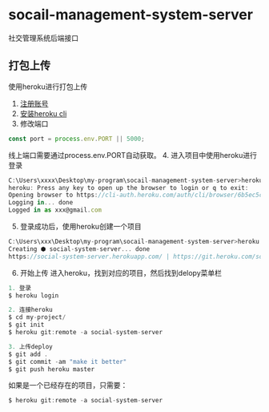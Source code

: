 # socail-management-system-server
社交管理系统后端接口





## 打包上传
使用heroku进行打包上传
1. [注册账号](https://dashboard.heroku.com/apps)
2. [安装heroku cli](https://devcenter.heroku.com/articles/heroku-cli#download-and-install)
3. 修改端口
```javascript
const port = process.env.PORT || 5000;
```
线上端口需要通过process.env.PORT自动获取。
4. 进入项目中使用heroku进行登录
```javascript
C:\Users\xxxx\Desktop\my-program\socail-management-system-server>heroku login
heroku: Press any key to open up the browser to login or q to exit:
Opening browser to https://cli-auth.heroku.com/auth/cli/browser/6b5ec5c9-b813-44e7-b478-15d88bb539eb
Logging in... done
Logged in as xxx@gmail.com
```
5. 登录成功后，使用heroku创建一个项目
```javascript
C:\Users\xxx\Desktop\my-program\socail-management-system-server>heroku create social-system-server
Creating ⬢ social-system-server... done
https://social-system-server.herokuapp.com/ | https://git.heroku.com/social-system-server.git
```
6. 开始上传
进入heroku，找到对应的项目，然后找到delopy菜单栏
```javascript
1. 登录
$ heroku login

2. 连接heroku
$ cd my-project/
$ git init
$ heroku git:remote -a social-system-server

3. 上传deploy
$ git add .
$ git commit -am "make it better"
$ git push heroku master
```
如果是一个已经存在的项目，只需要：
```javascript
$ heroku git:remote -a social-system-server
```